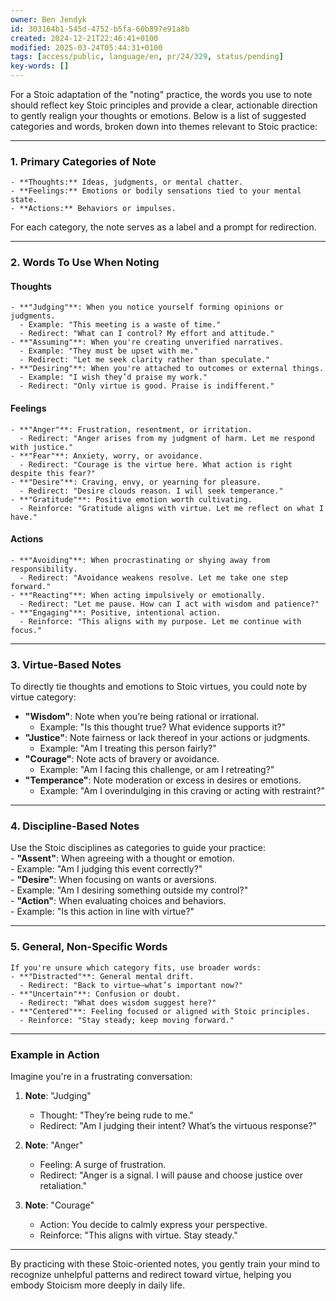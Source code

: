 ```yaml
---
owner: Ben Jendyk
id: 303164b1-545d-4752-b5fa-60b897e91a8b
created: 2024-12-21T22:46:41+0100
modified: 2025-03-24T05:44:31+0100
tags: [access/public, language/en, pr/24/329, status/pending]
key-words: []
---
```


For a Stoic adaptation of the "noting" practice, the words you use to note should reflect key Stoic principles and provide a clear, actionable direction to gently realign your thoughts or emotions. Below is a list of suggested categories and words, broken down into themes relevant to Stoic practice:

---

### 1. **Primary Categories of Note**

	- **Thoughts:** Ideas, judgments, or mental chatter.
	- **Feelings:** Emotions or bodily sensations tied to your mental state.
	- **Actions:** Behaviors or impulses.

For each category, the note serves as a label and a prompt for redirection.

---

### 2. **Words To Use When Noting**

#### **Thoughts**

	- **"Judging"**: When you notice yourself forming opinions or judgments.  
	  - Example: "This meeting is a waste of time."  
	  - Redirect: "What can I control? My effort and attitude."
	- **"Assuming"**: When you're creating unverified narratives.  
	  - Example: "They must be upset with me."  
	  - Redirect: "Let me seek clarity rather than speculate."
	- **"Desiring"**: When you're attached to outcomes or external things.  
	  - Example: "I wish they’d praise my work."  
	  - Redirect: "Only virtue is good. Praise is indifferent."

#### **Feelings**

	- **"Anger"**: Frustration, resentment, or irritation.  
	  - Redirect: "Anger arises from my judgment of harm. Let me respond with justice."
	- **"Fear"**: Anxiety, worry, or avoidance.  
	  - Redirect: "Courage is the virtue here. What action is right despite this fear?"
	- **"Desire"**: Craving, envy, or yearning for pleasure.  
	  - Redirect: "Desire clouds reason. I will seek temperance."
	- **"Gratitude"**: Positive emotion worth cultivating.  
	  - Reinforce: "Gratitude aligns with virtue. Let me reflect on what I have."

#### **Actions**

	- **"Avoiding"**: When procrastinating or shying away from responsibility.  
	  - Redirect: "Avoidance weakens resolve. Let me take one step forward."
	- **"Reacting"**: When acting impulsively or emotionally.  
	  - Redirect: "Let me pause. How can I act with wisdom and patience?"
	- **"Engaging"**: Positive, intentional action.  
	  - Reinforce: "This aligns with my purpose. Let me continue with focus."

---

### 3. **Virtue-Based Notes**

To directly tie thoughts and emotions to Stoic virtues, you could note by virtue category:

- **"Wisdom"**: Note when you’re being rational or irrational.  
  - Example: "Is this thought true? What evidence supports it?"
- **"Justice"**: Note fairness or lack thereof in your actions or judgments.  
  - Example: "Am I treating this person fairly?"
- **"Courage"**: Note acts of bravery or avoidance.  
  - Example: "Am I facing this challenge, or am I retreating?"
- **"Temperance"**: Note moderation or excess in desires or emotions.  
  - Example: "Am I overindulging in this craving or acting with restraint?"

---

### 4. **Discipline-Based Notes**

Use the Stoic disciplines as categories to guide your practice:  
	- **"Assent"**: When agreeing with a thought or emotion.  
	  - Example: "Am I judging this event correctly?"  
	- **"Desire"**: When focusing on wants or aversions.  
	  - Example: "Am I desiring something outside my control?"  
	- **"Action"**: When evaluating choices and behaviors.  
	  - Example: "Is this action in line with virtue?"

---

### 5. **General, Non-Specific Words**

	If you're unsure which category fits, use broader words:
	- **"Distracted"**: General mental drift.  
	  - Redirect: "Back to virtue—what’s important now?"
	- **"Uncertain"**: Confusion or doubt.  
	  - Redirect: "What does wisdom suggest here?"
	- **"Centered"**: Feeling focused or aligned with Stoic principles.  
	  - Reinforce: "Stay steady; keep moving forward."

---

### Example in Action

Imagine you're in a frustrating conversation:
1. **Note**: "Judging"  
	- Thought: "They’re being rude to me."
	- Redirect: "Am I judging their intent? What’s the virtuous response?"  

2. **Note**: "Anger"  
	- Feeling: A surge of frustration.  
	- Redirect: "Anger is a signal. I will pause and choose justice over retaliation."

3. **Note**: "Courage"  
	- Action: You decide to calmly express your perspective.  
	- Reinforce: "This aligns with virtue. Stay steady."

---

By practicing with these Stoic-oriented notes, you gently train your mind to recognize unhelpful patterns and redirect toward virtue, helping you embody Stoicism more deeply in daily life.
